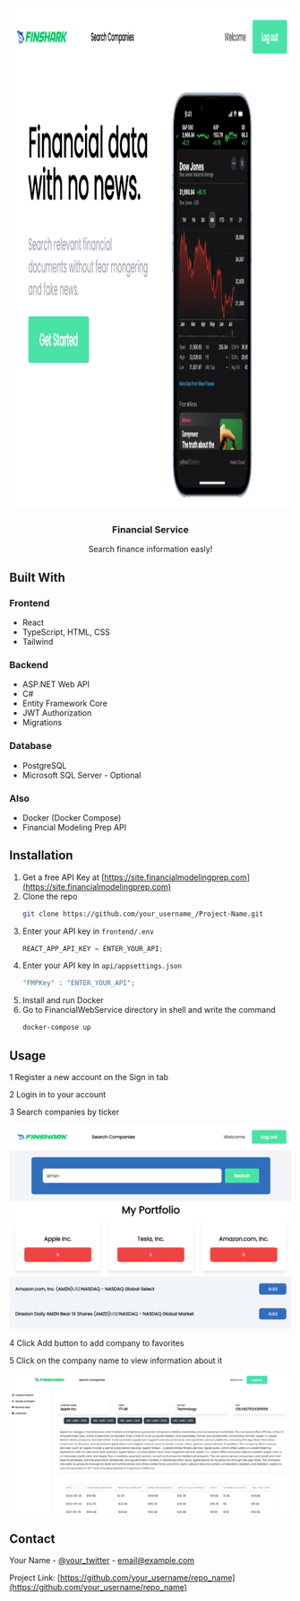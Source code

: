 <!-- PROJECT LOGO -->
<br />
<div align="center">
  <a href="https://github.com/othneildrew/Best-README-Template">
    <img src="github_res/main_page.png" alt="main" width="1260" height="895">
  </a>

  <h3 align="center">Financial Service</h3>

  <p align="center">
    Search finance information easly!
    <br />
  </p>
</div>

<!-- ABOUT THE PROJECT -->

## Built With

### Frontend

- React
- TypeScript, HTML, CSS
- Tailwind

### Backend

- ASP.NET Web API
- C#
- Entity Framework Core
- JWT Authorization
- Migrations

### Database

- PostgreSQL
- Microsoft SQL Server - Optional

### Also

- Docker (Docker Compose)
- Financial Modeling Prep API

<!-- GETTING STARTED -->

## Installation

1. Get a free API Key at [https://site.financialmodelingprep.com](https://site.financialmodelingprep.com)
2. Clone the repo
   ```sh
   git clone https://github.com/your_username_/Project-Name.git
   ```
3. Enter your API key in `frontend/.env`
   ```js
   REACT_APP_API_KEY = ENTER_YOUR_API;
   ```
4. Enter your API key in `api/appsettings.json`
   ```js
   "FMPKey" : "ENTER_YOUR_API";
   ```
5. Install and run Docker
6. Go to FinancialWebService directory in shell and write the command
   ```sh
   docker-compose up
   ```

<!-- USAGE EXAMPLES -->

## Usage

1 Register a new account on the Sign in tab

2 Login in to your account

3 Search companies by ticker

![Main Screen](/github_res/search_page.png?raw=true ".")

4 Click Add button to add company to favorites

5 Click on the company name to view information about it

![Main Screen](/github_res/company_page.png?raw=true ".")

## Contact

Your Name - [@your_twitter](https://twitter.com/your_username) - email@example.com

Project Link: [https://github.com/your_username/repo_name](https://github.com/your_username/repo_name)

<!-- MARKDOWN LINKS & IMAGES -->
<!-- https://www.markdownguide.org/basic-syntax/#reference-style-links -->

[React-url]: https://reactjs.org/
